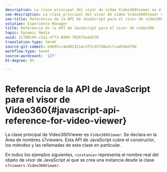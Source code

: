 ```yaml
---
description: La clase principal del visor de vídeo Video360Viewer es el visor de vídeo360Viewer. Se declara en la Área de nombres s7viewers. Esta API de JavaScript cubre el constructor, los métodos y las rellamadas de esta clase en particular.
seo-description: La clase principal del visor de vídeo Video360Viewer es el visor de vídeo360Viewer. Se declara en la Área de nombres s7viewers. Esta API de JavaScript cubre el constructor, los métodos y las rellamadas de esta clase en particular.
seo-title: Referencia de la API de JavaScript para el visor de vídeo360
solution: Experience Manager
title: Referencia de la API de JavaScript para el visor de vídeo360
topic: Dynamic Media
uuid: 3c700c45-c3a1-4ff2-899d-702bf2e4d230
translation-type: tm+mt
source-git-commit: e4695cc4e882351ec3f2c55fd8a3cfca455bd79d
workflow-type: tm+mt
source-wordcount: '127'
ht-degree: 0%

---
```



# Referencia de la API de JavaScript para el visor de Video360{#javascript-api-reference-for-video-viewer}

La clase principal de Video360Viewer es `Video360Viewer`. Se declara en la Área de nombres s7viewers. Esta API de JavaScript cubre el constructor, los métodos y las rellamadas de esta clase en particular.

En todos los ejemplos siguientes, `<instance>` representa el nombre real del objeto de visor de JavaScript al que se crea una instancia desde la clase `s7viewers.Video360Viewer`.
